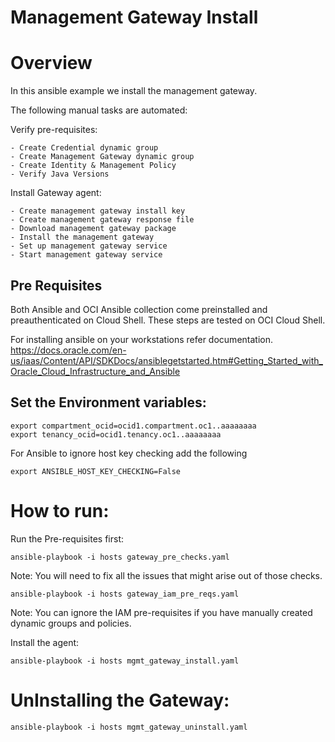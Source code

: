 # Management Gateway Install

# Overview

In this ansible example we install the management gateway.

The following manual tasks are automated:

Verify pre-requisites:

```
- Create Credential dynamic group
- Create Management Gateway dynamic group
- Create Identity & Management Policy
- Verify Java Versions
```

Install Gateway agent:

```
- Create management gateway install key     
- Create management gateway response file 
- Download management gateway package  
- Install the management gateway
- Set up management gateway service 
- Start management gateway service 
```

## Pre Requisites
Both Ansible and OCI Ansible collection come preinstalled and preauthenticated on Cloud Shell.
These steps are tested on OCI Cloud Shell. 

For installing ansible on your workstations refer documentation.
https://docs.oracle.com/en-us/iaas/Content/API/SDKDocs/ansiblegetstarted.htm#Getting_Started_with_Oracle_Cloud_Infrastructure_and_Ansible

## Set the Environment variables:

```
export compartment_ocid=ocid1.compartment.oc1..aaaaaaaa 
export tenancy_ocid=ocid1.tenancy.oc1..aaaaaaaa 
```
For Ansible to ignore host key checking add the following
```
export ANSIBLE_HOST_KEY_CHECKING=False
```

# How to run:

Run the Pre-requisites first:

```
ansible-playbook -i hosts gateway_pre_checks.yaml 
```
Note: You will need to fix all the issues that might arise out of those checks.

```
ansible-playbook -i hosts gateway_iam_pre_reqs.yaml 
```
Note: You can ignore the IAM pre-requisites if you have manually created dynamic groups and policies.

Install the agent:
```
ansible-playbook -i hosts mgmt_gateway_install.yaml
```

# UnInstalling the Gateway:

```
ansible-playbook -i hosts mgmt_gateway_uninstall.yaml
```

